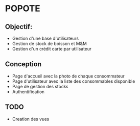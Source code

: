 # POPOTE

## Objectif:

* Gestion d'une base d'utilisateurs
* Gestion de stock de boisson et M&M
* Gestion d'un crédit carte par utilisateur

## Conception

* Page d'accueil avec la photo de chaque consommateur
* Page d'utilisateur avec la liste des consommables disponible
* Page de gestion des stocks
* Authentification

## TODO

* Creation des vues
